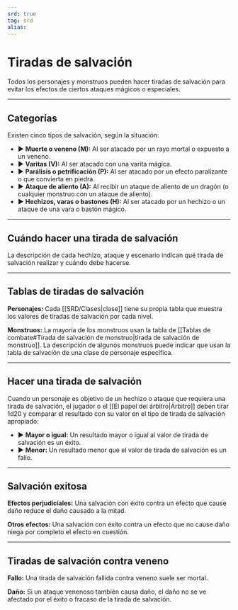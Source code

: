 ```yaml
---
srd: true
tag: srd
alias: 
---
```

# Tiradas de salvación

Todos los personajes y monstruos pueden hacer tiradas de salvación para evitar los efectos de ciertos ataques mágicos o especiales.

---
## Categorías

Existen cinco tipos de salvación, según la situación: 

- ▶ **Muerte o veneno (M):** Al ser atacado por un rayo mortal o expuesto a un veneno. 
- ▶ **Varitas (V):** Al ser atacado con una varita mágica. 
- ▶ **Parálisis o petrificación (P):** Al ser atacado por un efecto paralizante o que convierta en piedra. 
- ▶ **Ataque de aliento (A):** Al recibir un ataque de aliento de un dragón (o cualquier monstruo con un ataque de aliento). 
- ▶ **Hechizos, varas o bastones (H):** Al ser atacado por un hechizo o un ataque de una vara o bastón mágico.

---
## Cuándo hacer una tirada de salvación

La descripción de cada hechizo, ataque y escenario indican qué tirada de salvación realizar y cuándo debe hacerse.

---
## Tablas de tiradas de salvación

**Personajes:** Cada [[SRD/Clases|clase]] tiene su propia tabla que muestra los valores de tiradas de salvación por cada nivel.

**Monstruos:** La mayoría de los monstruos usan la tabla de [[Tablas de combate#Tirada de salvación de monstruo|tirada de salvación de monstruo]]. La descripción de algunos monstruos puede indicar que usan la tabla de salvación de una clase de personaje específica.

---
## Hacer una tirada de salvación

Cuando un personaje es objetivo de un hechizo o ataque que requiera una tirada de salvación, el jugador o el [[El papel del árbitro|Árbitro]] deben tirar 1d20 y comparar el resultado con su valor en el tipo de tirada de salvación apropiado: 

- ▶ **Mayor o igual:** Un resultado mayor o igual al valor de tirada de salvación es un éxito. 
- ▶ **Menor:** Un resultado menor que el valor de tirada de salvación es un fallo.

---
## Salvación exitosa

**Efectos perjudiciales:** Una salvación con éxito contra un efecto que cause daño reduce el daño causado a la mitad.

**Otros efectos:** Una salvación con éxito contra un efecto que no cause daño niega por completo el efecto en cuestión.

---
## Tiradas de salvación contra veneno

**Fallo:** Una tirada de salvación fallida contra veneno suele ser mortal.

**Daño:** Si un ataque venenoso también causa daño, el daño no se ve afectado por el éxito o fracaso de la tirada de salvación.
